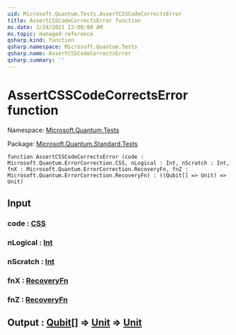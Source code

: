 ```yaml
---
uid: Microsoft.Quantum.Tests.AssertCSSCodeCorrectsError
title: AssertCSSCodeCorrectsError function
ms.date: 3/24/2021 12:00:00 AM
ms.topic: managed-reference
qsharp.kind: function
qsharp.namespace: Microsoft.Quantum.Tests
qsharp.name: AssertCSSCodeCorrectsError
qsharp.summary: ''
---
```


# AssertCSSCodeCorrectsError function

Namespace: [Microsoft.Quantum.Tests](xref:Microsoft.Quantum.Tests)

Package: [Microsoft.Quantum.Standard.Tests](https://nuget.org/packages/Microsoft.Quantum.Standard.Tests)




```qsharp
function AssertCSSCodeCorrectsError (code : Microsoft.Quantum.ErrorCorrection.CSS, nLogical : Int, nScratch : Int, fnX : Microsoft.Quantum.ErrorCorrection.RecoveryFn, fnZ : Microsoft.Quantum.ErrorCorrection.RecoveryFn) : ((Qubit[] => Unit) => Unit)
```


## Input

### code : [CSS](xref:Microsoft.Quantum.ErrorCorrection.CSS)




### nLogical : [Int](xref:microsoft.quantum.lang-ref.int)




### nScratch : [Int](xref:microsoft.quantum.lang-ref.int)




### fnX : [RecoveryFn](xref:Microsoft.Quantum.ErrorCorrection.RecoveryFn)




### fnZ : [RecoveryFn](xref:Microsoft.Quantum.ErrorCorrection.RecoveryFn)





## Output : [Qubit](xref:microsoft.quantum.lang-ref.qubit)[] => [Unit](xref:microsoft.quantum.lang-ref.unit)  => [Unit](xref:microsoft.quantum.lang-ref.unit) 

